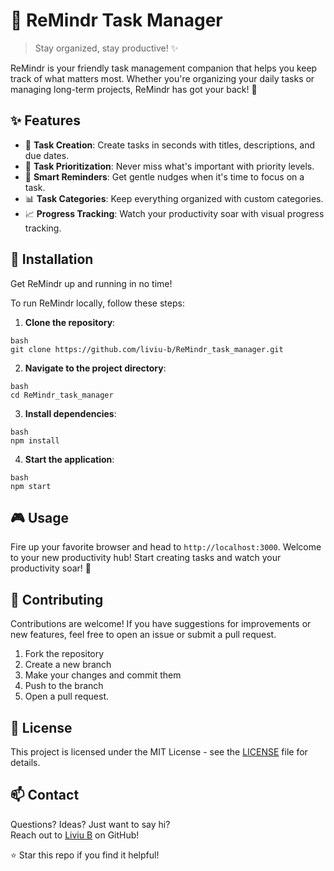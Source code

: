 # 🎯 ReMindr Task Manager

> Stay organized, stay productive! ✨

ReMindr is your friendly task management companion that helps you keep track of what matters most. Whether you're organizing your daily tasks or managing long-term projects, ReMindr has got your back! 🚀

## ✨ Features

- 📝 **Task Creation**: Create tasks in seconds with titles, descriptions, and due dates.
- 🎯 **Task Prioritization**: Never miss what's important with priority levels.
- 🔔 **Smart Reminders**: Get gentle nudges when it's time to focus on a task.
- 📊 **Task Categories**: Keep everything organized with custom categories.
- 📈 **Progress Tracking**: Watch your productivity soar with visual progress tracking.

## 🚀 Installation

Get ReMindr up and running in no time!

To run ReMindr locally, follow these steps:

1. **Clone the repository**:
```
bash
git clone https://github.com/liviu-b/ReMindr_task_manager.git
```
2. **Navigate to the project directory**:
```
bash
cd ReMindr_task_manager
```
3. **Install dependencies**:
```
bash
npm install
```
4. **Start the application**:
```
bash
npm start
```
## 🎮 Usage

Fire up your favorite browser and head to `http://localhost:3000`. Welcome to your new productivity hub! Start creating tasks and watch your productivity soar! 🚀

## 🤝 Contributing

Contributions are welcome! If you have suggestions for improvements or new features, feel free to open an issue or submit a pull request.

1. Fork the repository
2. Create a new branch
3. Make your changes and commit them
4. Push to the branch
5. Open a pull request.

## 📜 License

This project is licensed under the MIT License - see the [LICENSE](LICENSE) file for details.

## 📫 Contact
Questions? Ideas? Just want to say hi?  
Reach out to [Liviu B](https://github.com/liviu-b) on GitHub!

⭐ Star this repo if you find it helpful!
